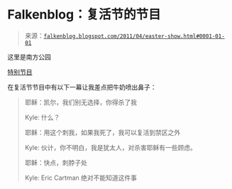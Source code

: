 <!--yml

category: 未分类

日期：2024-05-12 20:57:12

-->

# Falkenblog：复活节的节目

> 来源：[`falkenblog.blogspot.com/2011/04/easter-show.html#0001-01-01`](http://falkenblog.blogspot.com/2011/04/easter-show.html#0001-01-01)

这里是南方公园

[特别节目](http://www.southparkstudios.com/full-episodes/s11e05-fantastic-easter-special)

在复活节节目中有以下一幕让我差点把牛奶喷出鼻子：

> 耶稣：凯尔，我们别无选择，你得杀了我
> 
> Kyle: 什么？
> 
> 耶稣：用这个刺我，如果我死了，我可以复活到禁区之外
> 
> Kyle: 伙计，你不明白，我是犹太人，对杀害耶稣有一些顾虑。
> 
> 耶稣：快点，刺脖子处
> 
> Kyle: Eric Cartman 绝对不能知道这件事
